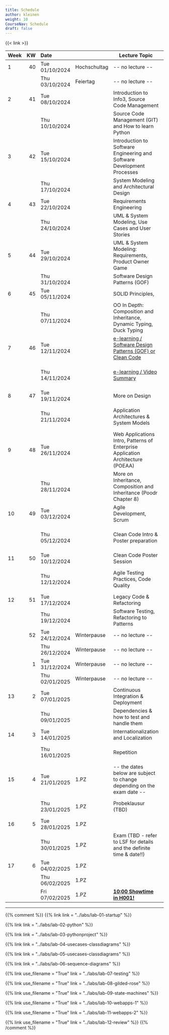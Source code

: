```yaml
---
title: Schedule
author: kleinen
weight: 10
CourseNav: Schedule
draft: false
---
```


{{< link   >}}

| Week |  KW | Date           |              | Lecture Topic                                                                               | Lab                                                 |
| :--- | --: | :------------- | :----------- |---------------------------------------------------------------------------------------------|:----------------------------------------------------|
| 1    |  40 | Tue 01/10/2024 | Hochschultag | -- no lecture --                                                                            |                                                     |
|      |     | Thu 03/10/2024 | Feiertag     | -- no lecture --                                                                            |                                                     |
| 2    |  41 | Tue 08/10/2024 |              | Introduction to Info3, Source Code Management                                               |                                                     |
|      |     | Thu 10/10/2024 |              | Source Code Management (GIT) and How to learn Python                                        | Lab 1: Python, Git, Project Concept                 |
| 3    |  42 | Tue 15/10/2024 |              | Introduction to Software Engineering and Software Development Processes                     |                                                     |
|      |     | Thu 17/10/2024 |              | System Modeling and Architectural Design                                                    | Lab 1: Python, Git, Project Concept                 |
| 4    |  43 | Tue 22/10/2024 |              | Requirements Engineering                                                                    |                                                     |
|      |     | Thu 24/10/2024 |              | UML & System Modeling, Use Cases and User Stories                                           | Lab 2: Django                                       |
| 5    |  44 | Tue 29/10/2024 |              | UML & System Modeling: Requirements, Product Owner Game                                     |                                                     |
|      |     | Thu 31/10/2024 |              | Software Design Patterns (GOF)                                                              | Lab 2: Django                                       |
| 6    |  45 | Tue 05/11/2024 |              | SOLID Principles,                                                                           |                                                     |
|      |     | Thu 07/11/2024 |              | OO In Depth: Composition and Inheritance, Dynamic Typing, Duck Typing                       | Lab 3: Personas, Use Case Diagrams, Scenarios       |
| 7    |  46 | Tue 12/11/2024 |              | [e-learning / Software Design Patterns (GOF) or Clean Code](../material/e-learning-reviews/)|                                                     |
|      |     | Thu 14/11/2024 |              | [e-learning / Video Summary](../material/e-learning-videos/)                                | Lab 3: Personas, Use Case Diagrams, Scenario        |
| 8    |  47 | Tue 19/11/2024 |              | More on Design                                                                              |                                                     |
|      |     | Thu 21/11/2024 |              | Application Architectures & System Models                                                   | Lab4: Class Diagrams, Sequence Diagrams             |
| 9    |  48 | Tue 26/11/2024 |              | Web Applications Intro, Patterns of Enterprise Application Architecture (POEAA)             |                                                     |
|      |     | Thu 28/11/2024 |              | More on Inheritance, Composition and Inheritance (Poodr Chapter 8)                          | Lab4: Class Diagrams, Sequence Diagrams             |
| 10   |  49 | Tue 03/12/2024 |              | Agile Development, Scrum                                                                    |                                                     |
|      |     | Thu 05/12/2024 |              | Clean Code Intro &  Poster preparation                                                      | Lab5: User Stories, Project Set-Up, Implementation  |
| 11   |  50 | Tue 10/12/2024 |              | Clean Code Poster Session                                                                   |                                                     |
|      |     | Thu 12/12/2024 |              | Agile Testing Practices, Code Quality                                                       | Lab5: User Stories, Project Set-Up, Implementation  |
| 12   |  51 | Tue 17/12/2024 |              | Legacy Code & Refactoring                                                                   |                                                     |
|      |     | Thu 19/12/2024 |              | Software Testing, Refactoring to Patterns                                                   | Lab6: Implementation (asynchronous)                 |
|      |  52 | Tue 24/12/2024 | Winterpause  | -- no lecture --                                                                            |                                                     |
|      |     | Thu 26/12/2024 | Winterpause  | -- no lecture --                                                                            |                                                     |
|      |   1 | Tue 31/12/2024 | Winterpause  | -- no lecture --                                                                            |                                                     |
|      |     | Thu 02/01/2025 | Winterpause  | -- no lecture --                                                                            |                                                     |
| 13   |   2 | Tue 07/01/2025 |              | Continuous Integration & Deployment                                                         |                                                     |
|      |     | Thu 09/01/2025 |              | Dependencies & how to test and handle them                                                  | Lab6: Implementation (asynchronous)                 |
| 14   |   3 | Tue 14/01/2025 |              | Internationalization and Localization                                                       |                                                     |
|      |     | Thu 16/01/2025 |              | Repetition                                                                                  | Lab7: Review, Retrospective (asynchronous)          |
| 15   |   4 | Tue 21/01/2025 | 1.PZ         | -- the dates below are subject to change depending on the exam date --                      |                                                     |
|      |     | Thu 23/01/2025 | 1.PZ         | Probeklausur (TBD)                                                                          | Lab7: Review, Retrospective (asynchronous)          |
| 16   |   5 | Tue 28/01/2025 | 1.PZ         |                                                                                             |                                                     |
|      |     | Thu 30/01/2025 | 1.PZ         | Exam (TBD - refer to LSF for details and the definite time & date!!)                        | Exam                                                |
| 17   |   6 | Tue 04/02/2025 | 1.PZ         |                                                                                             |                                                     |
|      |     | Thu 06/02/2025 | 1.PZ         |                                                                                             |                                                     |
|      |     | Fri 07/02/2025 | 1.PZ         | **[10:00 Showtime in H001!](https://showtime.f4.htw-berlin.de/)**                           | Lab 8: Showtime                                     |

--- 

       
               

{{% comment %}}
{{% link link = "../labs/lab-01-startup" %}}                              
                                                                          
{{% link  link = "../labs/lab-02-python" %}}                              
                                                                          
{{% link  link = "../labs/lab-03-pythonproject" %}}                       
                                                                          
{{% link  link = "../labs/lab-04-usecases-classdiagrams" %}}              
                                                                          
{{% link  link = "../labs/lab-05-usecases-classdiagrams" %}}              
                                                                          
{{% link  link = "../labs/lab-06-sequence-diagrams" %}}                   
                                                                          
{{% link use_filename = "True" link = "../labs/lab-07-testing" %}}        
                                                                          
{{% link use_filename = "True" link = "../labs/lab-08-gilded-rose" %}}    
                                                                          
{{% link  use_filename = "True" link = "../labs/lab-09-state-machines" %}}
                                                                          
{{% link use_filename = "True" link = "../labs/lab-10-webapps-1" %}}      
                                                                          
{{% link use_filename = "True" link = "../labs/lab-11-webapps-2" %}}      

{{% link use_filename = "True" link = "../labs/lab-12-review" %}} 
{{% /comment %}}